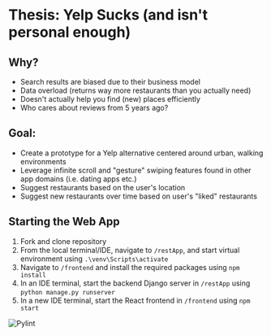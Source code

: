 # Thesis: Yelp Sucks (and isn't personal enough)

  ## Why?
  - Search results are biased due to their business model 
  - Data overload (returns way more restaurants than you actually need)
  - Doesn't actually help you find (new) places efficiently
  - Who cares about reviews from 5 years ago?

  ## Goal:
  - Create a prototype for a Yelp alternative centered around urban, walking environments
  - Leverage infinite scroll and "gesture" swiping features found in other app domains (i.e. dating apps etc.)
  - Suggest restaurants based on the user's location
  - Suggest new restaurants over time based on user's "liked" restaurants


  ## Starting the Web App
  1) Fork and clone repository
  2) From the local terminal/IDE, navigate to `/restApp`, and start virtual environment using `.\venv\Scripts\activate`
  3) Navigate to `/frontend` and install the required packages using `npm install`
  4) In an IDE terminal, start the backend Django server in `/restApp` using `python manage.py runserver`
  5) In a new IDE terminal, start the React frontend in `/frontend` using `npm start`  

![Pylint](https://github.com/seanmacaryrestuarantApp/workflows/Pylint/badge.svg)
